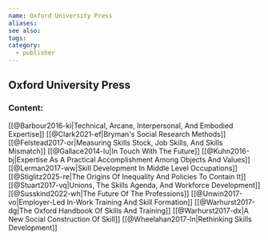 ```yaml
---
name: Oxford University Press
aliases:
see also:
tags:
category:
  - publisher
---
```


## Oxford University Press

### Content:
[[@Barbour2016-ki|Technical, Arcane, Interpersonal, And Embodied Expertise]]
[[@Clark2021-ef|Bryman's Social Research Methods]]
[[@Felstead2017-or|Measuring Skills Stock, Job Skills, And Skills Mismatch]]
[[@Gallace2014-lu|In Touch With The Future]]
[[@Kuhn2016-bj|Expertise As A Practical Accomplishment Among Objects And Values]]
[[@Lerman2017-ww|Skill Development In Middle Level Occupations]]
[[@Stiglitz2025-re|The Origins Of Inequality And Policies To Contain It]]
[[@Stuart2017-vq|Unions, The Skills Agenda, And Workforce Development]]
[[@Susskind2022-wh|The Future Of The Professions]]
[[@Unwin2017-vo|Employer-Led In-Work Training And Skill Formation]]
[[@Warhurst2017-dg|The Oxford Handbook Of Skills And Training]]
[[@Warhurst2017-dx|A New Social Construction Of Skill]]
[[@Wheelahan2017-ln|Rethinking Skills Development]]